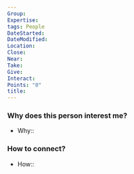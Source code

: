 ```yaml
---
Group: 
Expertise: 
tags: People
DateStarted: 
DateModified: 
Location: 
Close: 
Near: 
Take: 
Give: 
Interact: 
Points: "0"
title: 
---
```

### Why does this person interest me?
- Why:: 
### How to connect?
- How::